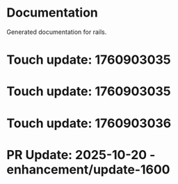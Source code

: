 # Documentation

Generated documentation for rails.

# Touch update: 1760903035

# Touch update: 1760903035

# Touch update: 1760903036

# PR Update: 2025-10-20 - enhancement/update-1600

